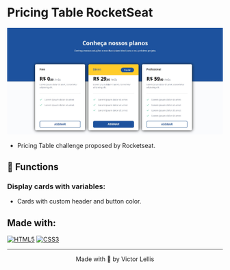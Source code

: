 # Pricing Table RocketSeat

<img src="assets/desktop.jpg" alt="Pricing Table - Desktop">

- Pricing Table challenge proposed by Rocketseat.

## 🔧 Functions

### Display cards with variables:
- Cards with custom header and button color.

## Made with:
[![HTML5](https://img.shields.io/badge/HTML5-E34F26?style=for-the-badge&logo=html5&logoColor=white)](https://developer.mozilla.org/pt-BR/docs/Web/HTML)
[![CSS3](https://img.shields.io/badge/CSS3-1572B6?style=for-the-badge&logo=css3&logoColor=white)](https://developer.mozilla.org/pt-BR/docs/Web/CSS)

---

<p align="center">Made with 💜 by Victor Lellis</p>